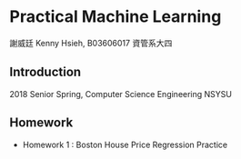 Practical Machine Learning
===
謝威廷 Kenny Hsieh, B03606017 資管系大四

## Introduction
2018 Senior Spring, Computer Science Engineering NSYSU

## Homework
- Homework 1 : Boston House Price Regression Practice